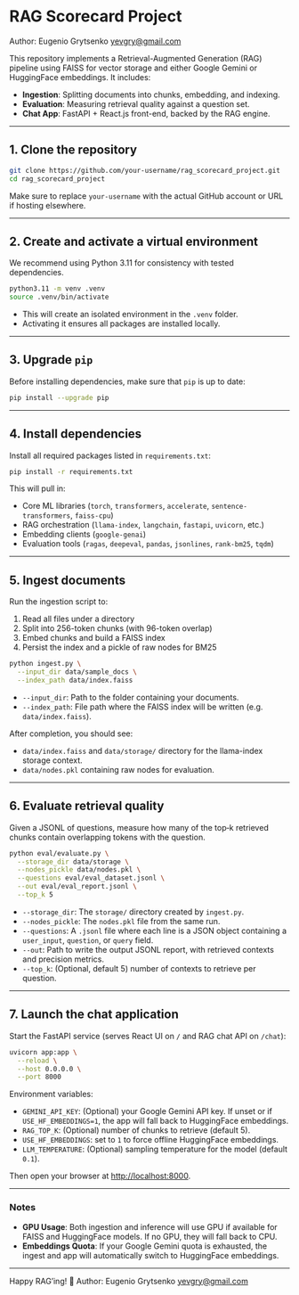 # RAG Scorecard Project
Author: Eugenio Grytsenko <yevgry@gmail.com>

This repository implements a Retrieval-Augmented Generation (RAG) pipeline using FAISS for vector storage and either Google Gemini or HuggingFace embeddings. It includes:

* **Ingestion**: Splitting documents into chunks, embedding, and indexing.
* **Evaluation**: Measuring retrieval quality against a question set.
* **Chat App**: FastAPI + React.js front-end, backed by the RAG engine.

---

## 1. Clone the repository

```bash
git clone https://github.com/your-username/rag_scorecard_project.git
cd rag_scorecard_project
```

Make sure to replace `your-username` with the actual GitHub account or URL if hosting elsewhere.

---

## 2. Create and activate a virtual environment

We recommend using Python 3.11 for consistency with tested dependencies.

```bash
python3.11 -m venv .venv
source .venv/bin/activate
```

* This will create an isolated environment in the `.venv` folder.
* Activating it ensures all packages are installed locally.

---

## 3. Upgrade `pip`

Before installing dependencies, make sure that `pip` is up to date:

```bash
pip install --upgrade pip
```

---

## 4. Install dependencies

Install all required packages listed in `requirements.txt`:

```bash
pip install -r requirements.txt
```

This will pull in:

* Core ML libraries (`torch`, `transformers`, `accelerate`, `sentence-transformers`, `faiss-cpu`)
* RAG orchestration (`llama-index`, `langchain`, `fastapi`, `uvicorn`, etc.)
* Embedding clients (`google-genai`)
* Evaluation tools (`ragas`, `deepeval`, `pandas`, `jsonlines`, `rank-bm25`, `tqdm`)

---

## 5. Ingest documents

Run the ingestion script to:

1. Read all files under a directory
2. Split into 256-token chunks (with 96-token overlap)
3. Embed chunks and build a FAISS index
4. Persist the index and a pickle of raw nodes for BM25

```bash
python ingest.py \
  --input_dir data/sample_docs \
  --index_path data/index.faiss
```

* `--input_dir`: Path to the folder containing your documents.
* `--index_path`: File path where the FAISS index will be written (e.g. `data/index.faiss`).

After completion, you should see:

* `data/index.faiss` and `data/storage/` directory for the llama-index storage context.
* `data/nodes.pkl` containing raw nodes for evaluation.

---

## 6. Evaluate retrieval quality

Given a JSONL of questions, measure how many of the top‑k retrieved chunks contain overlapping tokens with the question.

```bash
python eval/evaluate.py \
  --storage_dir data/storage \
  --nodes_pickle data/nodes.pkl \
  --questions eval/eval_dataset.jsonl \
  --out eval/eval_report.jsonl \
  --top_k 5
```

* `--storage_dir`: The `storage/` directory created by `ingest.py`.
* `--nodes_pickle`: The `nodes.pkl` file from the same run.
* `--questions`: A `.jsonl` file where each line is a JSON object containing a `user_input`, `question`, or `query` field.
* `--out`: Path to write the output JSONL report, with retrieved contexts and precision metrics.
* `--top_k`: (Optional, default 5) number of contexts to retrieve per question.

---

## 7. Launch the chat application

Start the FastAPI service (serves React UI on `/` and RAG chat API on `/chat`):

```bash
uvicorn app:app \
  --reload \
  --host 0.0.0.0 \
  --port 8000
```

Environment variables:

* `GEMINI_API_KEY`: (Optional) your Google Gemini API key. If unset or if `USE_HF_EMBEDDINGS=1`, the app will fall back to HuggingFace embeddings.
* `RAG_TOP_K`: (Optional) number of chunks to retrieve (default 5).
* `USE_HF_EMBEDDINGS`: set to `1` to force offline HuggingFace embeddings.
* `LLM_TEMPERATURE`: (Optional) sampling temperature for the model (default `0.1`).

Then open your browser at [http://localhost:8000](http://localhost:8000).

---

### Notes

* **GPU Usage**: Both ingestion and inference will use GPU if available for FAISS and HuggingFace models. If no GPU, they will fall back to CPU.
* **Embeddings Quota**: If your Google Gemini quota is exhausted, the ingest and app will automatically switch to HuggingFace embeddings.

---

Happy RAG’ing! 🎉
Author: Eugenio Grytsenko <yevgry@gmail.com>
